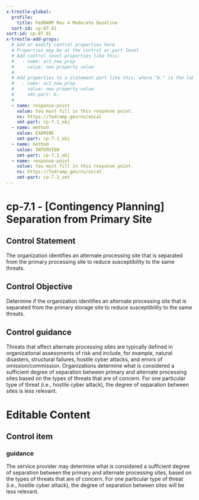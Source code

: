 ```yaml
---
x-trestle-global:
  profile:
    title: FedRAMP Rev 4 Moderate Baseline
  sort-id: cp-07.01
sort-id: cp-07.01
x-trestle-add-props:
  # Add or modify control properties here
  # Properties may be at the control or part level
  # Add control level properties like this:
  #   - name: ac1_new_prop
  #     value: new property value
  #
  # Add properties to a statement part like this, where "b." is the label of the target statement part
  #   - name: ac1_new_prop
  #     value: new property value
  #     smt-part: b.
  #
  - name: response-point
    value: You must fill in this response point.
    ns: https://fedramp.gov/ns/oscal
    smt-part: cp-7.1_obj
  - name: method
    value: EXAMINE
    smt-part: cp-7.1_obj
  - name: method
    value: INTERVIEW
    smt-part: cp-7.1_obj
  - name: response-point
    value: You must fill in this response point.
    ns: https://fedramp.gov/ns/oscal
    smt-part: cp-7.1_smt
---
```


# cp-7.1 - \[Contingency Planning\] Separation from Primary Site

## Control Statement

The organization identifies an alternate processing site that is separated from the primary processing site to reduce susceptibility to the same threats.

## Control Objective

Determine if the organization identifies an alternate processing site that is separated from the primary storage site to reduce susceptibility to the same threats.

## Control guidance

Threats that affect alternate processing sites are typically defined in organizational assessments of risk and include, for example, natural disasters, structural failures, hostile cyber attacks, and errors of omission/commission. Organizations determine what is considered a sufficient degree of separation between primary and alternate processing sites based on the types of threats that are of concern. For one particular type of threat (i.e., hostile cyber attack), the degree of separation between sites is less relevant.

# Editable Content

<!-- Make additions and edits below -->
<!-- The above represents the contents of the control as received by the profile, prior to additions. -->
<!-- If the profile makes additions to the control, they will appear below. -->
<!-- The above markdown may not be edited but you may edit the content below, and/or introduce new additions to be made by the profile. -->
<!-- If there is a yaml header at the top, parameter values may be edited. Use --set-parameters to incorporate the changes during assembly. -->
<!-- The content here will then replace what is in the profile for this control, after running profile-assemble. -->
<!-- The added parts in the profile for this control are below.  You may edit them and/or add new ones. -->
<!-- Each addition must have a heading either of the form ## Control my_addition_name -->
<!-- or ## Part a. (where the a. refers to one of the control statement labels.) -->
<!-- "## Control" parts are new parts added after the statement part. -->
<!-- "## Part" parts are new parts added into the top-level statement part with that label. -->
<!-- Subparts may be added with nested hash levels of the form ### My Subpart Name -->
<!-- underneath the parent ## Control or ## Part being added -->
<!-- See https://oscal-compass.github.io/compliance-trestle/tutorials/ssp_profile_catalog_authoring/ssp_profile_catalog_authoring for guidance. -->

## Control item

### guidance

The service provider may determine what is considered a sufficient degree of separation between the primary and alternate processing sites, based on the types of threats that are of concern. For one particular type of threat (i.e., hostile cyber attack), the degree of separation between sites will be less relevant.
